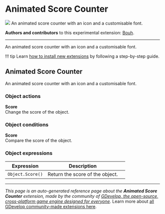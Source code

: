 # Animated Score Counter

<img src="https://asset-resources.gdevelop.io/public-resources/Icons/48ec8784eacd92181e4a3bde4755962b5f6edf986e624fc85ea423a31408450d_counter.svg" class="extension-icon"></img>
An animated score counter with an icon and a customisable font.

**Authors and contributors** to this experimental extension: [Bouh](https://gd.games/Bouh).

---

An animated score counter with an icon and a customisable font.

!!! tip
    Learn [how to install new extensions](/gdevelop5/extensions/search) by following a step-by-step guide.



## Animated Score Counter 

An animated score counter with an icon and a customisable font. 

### Object actions

**Score**  
Change the score of the object.

### Object conditions

**Score**  
Compare the score of the object.

### Object expressions

| Expression | Description |  |
|-----|-----|-----|
| `Object.Score()` | Return the score of the object. ||


---

*This page is an auto-generated reference page about the **Animated Score Counter** extension, made by the community of [GDevelop, the open-source, cross-platform game engine designed for everyone](https://gdevelop.io/).* Learn more about [all GDevelop community-made extensions here](/gdevelop5/extensions).